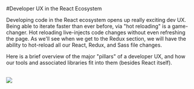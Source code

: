 #Developer UX in the React Ecosystem

Developing code in the React ecosystem opens up really exciting dev UX.  Being able to iterate faster than ever before, via "hot reloading" is a game-changer.  Hot reloading live-injects code changes without even refreshing the page.  As we'll see when we get to the Redux section, we will have the ability to hot-reload all our React, Redux, and Sass file changes.

Here is a brief overview of the major "pillars" of a developer UX, and how our tools and associated libraries fit into them (besides React itself).  
<br />

![](/_assets/dev-ux-react.png)
